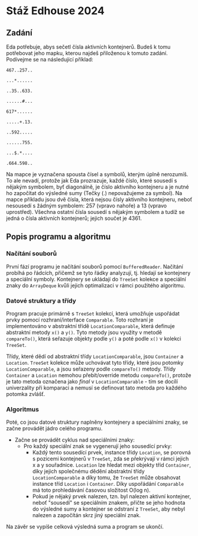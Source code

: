 # Stáž Edhouse 2024

## Zadání
Eda potřebuje, abys sečetl čísla aktivních kontejnerů. Budeš k tomu potřebovat jeho mapku, kterou najdeš přiloženou k tomuto zadání. Podívejme se na následující příklad:
```
467..257..

...*......

..35..633.

......#...

617*......

.....+.13.

..592.....

......755.

...$.*....

.664.598..
```
Na mapce je vyznačena spousta čísel a symbolů, kterým úplně nerozumíš. To ale nevadí, protože jak Eda prozrazuje, každé číslo, které sousedí s nějakým symbolem, byť diagonálně, je číslo aktivního kontejneru a je nutné ho započítat do výsledné sumy (Tečky (.) nepovažujeme za symbol). Na mapce příkladu jsou dvě čísla, která nejsou čísly aktivního kontejneru, neboť nesousedí s žádným symbolem: 257 (vpravo nahoře) a 13 (vpravo uprostřed). Všechna ostatní čísla sousedí s nějakým symbolem a tudíž se jedná o čísla aktivních kontejnerů; jejich součet je 4361.

## Popis programu a algoritmu
### Načítání souborů

První fází programu je načítání souborů pomocí `BufferedReader`. Načítání probíhá po řádcích, přičemž se tyto řádky analyzují, tj. hledají se kontejnery a speciální symboly. Kontejnery se ukládají do `TreeSet` kolekce a speciální znaky do `ArrayDeque` kvůli jejich optimalizaci v rámci použitého algoritmu.
### Datové struktury a třídy

Program pracuje primárně s `TreeSet` kolekcí, která umožňuje uspořádat prvky pomocí rozhraní/interface `Comparable`. Toto rozhraní je implementováno v abstraktní třídě `LocationComparable`, která definuje abstraktní metody `x()` a `y()`. Tyto metody jsou využity v metodě `compareTo()`, která seřazuje objekty podle `y()` a poté podle `x()` v kolekci `TreeSet`.

Třídy, které dědí od abstraktní třídy `LocationComparable`, jsou `Container` a `Location`. `TreeSet` kolekce může uchovávat tyto třídy, které jsou potomky `LocationComparable`, a jsou seřazeny podle `compareTo()` metody. Třídy `Container` a `Location` nemohou přebít/override metodu `compareTo()`, protože je tato metoda označena jako _final_ v `LocationComparable` - tím se docílí univerzality při komparaci a nemusí se definovat tato metoda pro každého potomka zvlášť.
### Algoritmus

Poté, co jsou datové struktury naplněny kontejnery a speciálními znaky, se začne provádět jádro celého programu.

- Začne se provádět cyklus nad speciálními znaky:
    - Pro každý speciální znak se vygenerují jeho sousedící prvky:
        - Každý tento sousedící prvek, instance třídy `Location`, se porovná s pozicemi kontejnerů v `TreeSet`, zda se překrývají v rámci jejich x a y souřadnice. `Location` lze hledat mezi objekty tříd `Container`, díky jejich společnému dědění abstraktní třídy `LocationComparable` a díky tomu, že `TreeSet` může obsahovat instance tříd `Location` i `Container`. Díky uspořádání `Comparable` má toto prohledávání časovou složitost O(log n).
        - Pokud je nějaký prvek nalezen, tzn. byl nalezen aktivní kontejner, neboť "sousedí" se speciálním znakem, přičte se jeho hodnota do výsledné sumy a kontejner se odstraní z `TreeSet`, aby nebyl nalezen a započítán skrz jiný speciální znak.

Na závěr se vypíše celková výsledná suma a program se ukončí.
